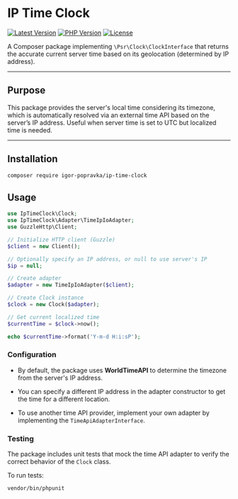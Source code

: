 
# IP Time Clock

[![Latest Version](https://img.shields.io/github/release/igor-popravka/ip-time-clock.svg)](https://github.com/igor-popravka/ip-time-clock/releases)
[![PHP Version](https://img.shields.io/packagist/php-v/igor-popravka/ip-time-clock.svg)](https://www.php.net/)
[![License](https://img.shields.io/github/license/igor-popravka/ip-time-clock.svg)](LICENSE)

A Composer package implementing `\Psr\Clock\ClockInterface` that returns the accurate current server time based on its geolocation (determined by IP address).

---

## Purpose

This package provides the server's local time considering its timezone, which is automatically resolved via an external time API based on the server’s IP address. Useful when server time is set to UTC but localized time is needed.

---

## Installation

```bash
composer require igor-popravka/ip-time-clock
```

## Usage

```php
use IpTimeClock\Clock;
use IpTimeClock\Adapter\TimeIpIoAdapter;
use GuzzleHttp\Client;

// Initialize HTTP client (Guzzle)
$client = new Client();

// Optionally specify an IP address, or null to use server's IP
$ip = null;

// Create adapter
$adapter = new TimeIpIoAdapter($client);

// Create Clock instance
$clock = new Clock($adapter);

// Get current localized time
$currentTime = $clock->now();

echo $currentTime->format('Y-m-d H:i:sP');

```

### Configuration

- By default, the package uses **WorldTimeAPI** to determine the timezone from the server's IP address.

- You can specify a different IP address in the adapter constructor to get the time for a different location.

- To use another time API provider, implement your own adapter by implementing the `TimeApiAdapterInterface`.

### Testing

The package includes unit tests that mock the time API adapter to verify the correct behavior of the `Clock` class.

To run tests:

```bash
vendor/bin/phpunit
```